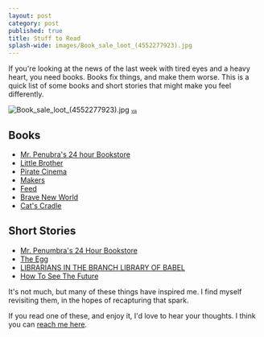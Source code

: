 ```yaml
---
layout: post
category: post
published: true
title: Stuff to Read
splash-wide: images/Book_sale_loot_(4552277923).jpg
---
```

If you're looking at the news of the last week with tired eyes and a heavy heart, you need books. Books fix things, and make them worse. This is a quick list of some books and short stories that might make you feel differently. 


![Book_sale_loot_(4552277923).jpg]({{site.baseurl}}/images/Book_sale_loot_(4552277923).jpg)
<a href="https://flickr.com/photos/78011127@N00/4552277923" style="font-size:8px;">via</a>

## Books
- [Mr. Penubra's 24 hour Bookstore](https://www.robinsloan.com/books/penumbra/)
- [Little Brother](https://medium.com/@ajroach42/a-book-club-for-a-new-america-aa1a76b847db#.k32cmzl1t)
- [Pirate Cinema](http://craphound.com/category/pc/)
- [Makers](http://craphound.com/makers/download/)
- [Feed](https://en.wikipedia.org/wiki/Feed_(Anderson_novel)) 
- [Brave New World](https://archive.org/details/ost-english-brave_new_world_aldous_huxley) 
- [Cat's Cradle](https://en.wikipedia.org/wiki/Cat%27s_Cradle) 


## Short Stories
- [Mr. Penumbra's 24 Hour Bookstore](https://www.robinsloan.com/books/penumbra/short-story/)
- [The Egg](http://www.galactanet.com/oneoff/theegg_mod.html) 
- [LIBRARIANS IN THE BRANCH LIBRARY OF BABEL](http://www.strangehorizons.com/fiction/librarians-in-the-branch-library-of-babel/)
- [How To See The Future](http://www.warrenellis.com/?p=14314)

It's not much, but many of these things have inspired me. I find myself revisiting them, in the hopes of recapturing that spark. 

If you read one of these, and enjoy it, I'd love to hear your thoughts. I think you can [reach me here](http://twitter.com/ajroach42).
